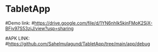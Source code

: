 # TabletApp

#Demo link:
#https://drive.google.com/file/d/1YN6nhIk5kjnFMoK2SjX-BFiy97S53zjJ/view?usp=sharing

#APK LINK:
#https://github.com/Sahelmulagund/TabletApp/tree/main/app/debug
